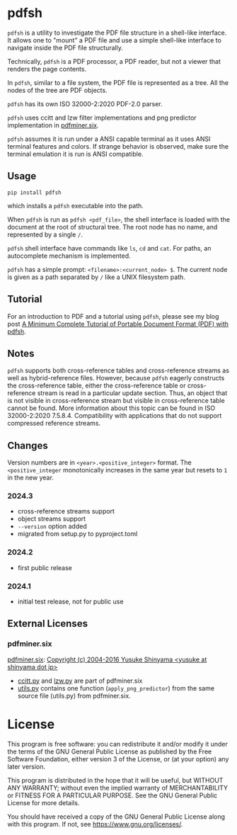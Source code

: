 # pdfsh

`pdfsh` is a utility to investigate the PDF file structure in a shell-like interface. It allows one to "mount" a PDF file and use a simple shell-like interface to navigate inside the PDF file structurally.

Technically, `pdfsh` is a PDF processor, a PDF reader, but not a viewer that renders the page contents.

In `pdfsh`, similar to a file system, the PDF file is represented as a tree. All the nodes of the tree are PDF objects.

`pdfsh` has its own ISO 32000-2:2020 PDF-2.0 parser.

`pdfsh` uses ccitt and lzw filter implementations and png predictor implementation in [pdfminer.six](https://github.com/pdfminer/pdfminer.six). 

`pdfsh` assumes it is run under a ANSI capable terminal as it uses ANSI terminal features and colors. If strange behavior is observed, make sure the terminal emulation it is run is ANSI compatible.

## Usage

```
pip install pdfsh
```

which installs a `pdfsh` executable into the path.

When `pdfsh` is run as `pdfsh <pdf_file>`, the shell interface is loaded with the document at the root of structural tree. The root node has no name, and represented by a single `/`.

`pdfsh` shell interface have commands like `ls`, `cd` and `cat`. For paths, an autocomplete mechanism is implemented.

`pdfsh` has a simple prompt: `<filename>:<current_node> $`. The current node is given as a path separated by `/` like a UNIX filesystem path.

## Tutorial

For an introduction to PDF and a tutorial using `pdfsh`, please see my blog post [A Minimum Complete Tutorial of Portable Document Format (PDF) with pdfsh](https://metebalci.com/blog/a-minimum-complete-tutorial-of-pdf-with-pdfsh/).

## Notes

`pdfsh` supports both cross-reference tables and cross-reference streams as well as hybrid-reference files. However, because `pdfsh` eagerly constructs the cross-reference table, either the cross-reference table or cross-reference stream is read in a particular update section. Thus, an object that is not visible in cross-reference stream but visible in cross-reference table cannot be found. More information about this topic can be found in ISO 32000-2:2020 7.5.8.4. Compatibility with applications that do not support compressed reference streams.

## Changes

Version numbers are in `<year>.<positive_integer>` format. The `<positive_integer` monotonically increases in the same year but resets to `1` in the new year.

### 2024.3
- cross-reference streams support
- object streams support
- `--version` option added
- migrated from setup.py to pyproject.toml 

### 2024.2
- first public release

### 2024.1
- initial test release, not for public use

## External Licenses

### pdfminer.six

[pdfminer.six](https://github.com/pdfminer/pdfminer.six): [Copyright (c) 2004-2016  Yusuke Shinyama \<yusuke at shinyama dot jp\>](LICENSE.pdfminer.six)

- [ccitt.py](pdfminer/ccitt.py) and [lzw.py](pdfminer/lzw.py) are part of pdfminer.six
- [utils.py](pdfminer/utils.py) contains one function (`apply_png_predictor`) from the same source file (utils.py) from pdfminer.six.

# License

This program is free software: you can redistribute it and/or modify
it under the terms of the GNU General Public License as published by
the Free Software Foundation, either version 3 of the License, or
(at your option) any later version.

This program is distributed in the hope that it will be useful,
but WITHOUT ANY WARRANTY; without even the implied warranty of
MERCHANTABILITY or FITNESS FOR A PARTICULAR PURPOSE.  See the
GNU General Public License for more details.

You should have received a copy of the GNU General Public License
along with this program.  If not, see <https://www.gnu.org/licenses/>.
